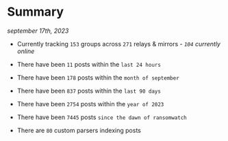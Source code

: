 
# Summary
_september 17th, 2023_

- Currently tracking `153` groups across `271` relays & mirrors - _`104` currently online_

- There have been `11` posts within the `last 24 hours`

- There have been `178` posts within the `month of september`

- There have been `837` posts within the `last 90 days`

- There have been `2754` posts within the `year of 2023`

- There have been `7445` posts `since the dawn of ransomwatch`

- There are `80` custom parsers indexing posts
